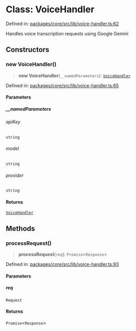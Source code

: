# Class: VoiceHandler

Defined in: [packages/core/src/lib/voice-handler.ts:62](https://github.com/GeoDaCenter/openassistant/blob/0f7bf760e453a1735df9463dc799b04ee2f630fd/packages/core/src/lib/voice-handler.ts#L62)

Handles voice transcription requests using Google Gemini

## Constructors

### new VoiceHandler()

> **new VoiceHandler**(`__namedParameters`): [`VoiceHandler`](VoiceHandler.md)

Defined in: [packages/core/src/lib/voice-handler.ts:65](https://github.com/GeoDaCenter/openassistant/blob/0f7bf760e453a1735df9463dc799b04ee2f630fd/packages/core/src/lib/voice-handler.ts#L65)

#### Parameters

##### \_\_namedParameters

###### apiKey

`string`

###### model

`string`

###### provider

`string`

#### Returns

[`VoiceHandler`](VoiceHandler.md)

## Methods

### processRequest()

> **processRequest**(`req`): `Promise`\<`Response`\>

Defined in: [packages/core/src/lib/voice-handler.ts:93](https://github.com/GeoDaCenter/openassistant/blob/0f7bf760e453a1735df9463dc799b04ee2f630fd/packages/core/src/lib/voice-handler.ts#L93)

#### Parameters

##### req

`Request`

#### Returns

`Promise`\<`Response`\>
